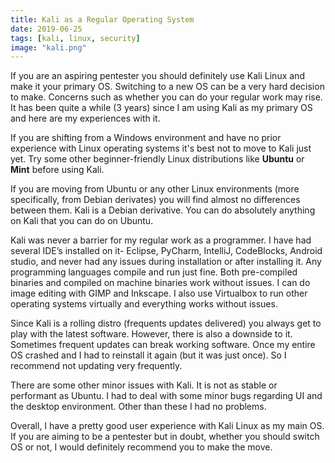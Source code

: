 ```yaml
---
title: Kali as a Regular Operating System
date: 2019-06-25
tags: [kali, linux, security]
image: "kali.png"
---
```


If you are an aspiring pentester you should definitely use Kali Linux and make it your primary OS. Switching to a new OS can be a very hard decision to make. Concerns such as whether you can do your regular work may rise. It has been quite a while (3 years) since I am using Kali as my primary OS and here are my experiences with it.

If you are shifting from a Windows environment and have no prior experience with Linux operating systems it's best not to move to Kali just yet. Try some other beginner-friendly Linux distributions like **Ubuntu** or **Mint** before using Kali.

If you are moving from Ubuntu or any other Linux environments (more specifically, from Debian derivates) you will find almost no differences between them. Kali is a Debian derivative. You can do absolutely anything on Kali that you can do on Ubuntu. 

Kali was never a barrier for my regular work as a programmer. I have had several IDE’s installed on it- Eclipse, PyCharm, IntelliJ, CodeBlocks, Android studio, and never had any issues during installation or after installing it. Any programming languages compile and run just fine. Both pre-compiled binaries and compiled on machine binaries work without issues. I can do image editing with GIMP and Inkscape. I also use Virtualbox to run other operating systems virtually and everything works without issues. 

Since Kali is a rolling distro (frequents updates delivered) you always get to play with the latest software. However, there is also a downside to it. Sometimes frequent updates can break working software. Once my entire OS crashed and I had to reinstall it again (but it was just once). So I recommend not updating very frequently.

There are some other minor issues with Kali. It is not as stable or performant as Ubuntu. I had to deal with some minor bugs regarding UI and the desktop environment. Other than these I had no problems.

Overall, I have a pretty good user experience with Kali Linux as my main OS. If you are aiming to be a pentester but in doubt, whether you should switch OS or not, I would definitely recommend you to make the move. 
